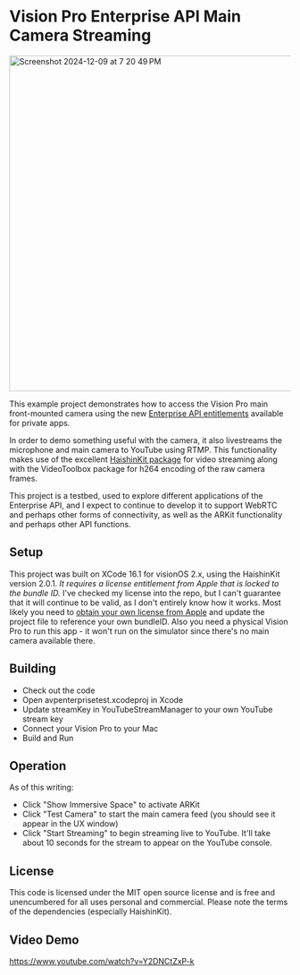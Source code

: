 # Vision Pro Enterprise API Main Camera Streaming #
<img width="600" alt="Screenshot 2024-12-09 at 7 20 49 PM" src="https://github.com/user-attachments/assets/7f968cb4-f3cd-4c28-a48c-0cda82b17e0b">

This example project demonstrates how to access the Vision Pro main front-mounted camera using the new [Enterprise API entitlements](https://developer.apple.com/documentation/visionOS/building-spatial-experiences-for-business-apps-with-enterprise-apis) available for private apps. 

In order to demo something useful with the camera, it also livestreams the microphone and main camera to YouTube using RTMP. This functionality makes use of the excellent [HaishinKit package](https://github.com/shogo4405/HaishinKit.swift) for video streaming along with the VideoToolbox package for h264 encoding of the raw camera frames.

This project is a testbed, used to explore different applications of the Enterprise API, and I expect to continue to develop it to support WebRTC and perhaps other forms of connectivity, as well as the ARKit functionality and perhaps other API functions.

## Setup ##
This project was built on XCode 16.1 for visionOS 2.x, using the HaishinKit version 2.0.1. *It requires a license entitlement from Apple that is locked to the bundle ID.* I've checked my license into the repo, but I can't guarantee that it will continue to be valid, as I don't entirely know how it works. Most likely you need to [obtain your own license from Apple](https://developer.apple.com/go/?id=69613ca716fe11ef8ec848df370857f4) and update the project file to reference your own bundleID. Also you need a physical Vision Pro to run this app - it won't run on the simulator since there's no main camera available there.

## Building ##
- Check out the code
- Open avpenterprisetest.xcodeproj in Xcode
- Update streamKey in YouTubeStreamManager to your own YouTube stream key
- Connect your Vision Pro to your Mac
- Build and Run

## Operation ##
As of this writing:
- Click "Show Immersive Space" to activate ARKit
- Click "Test Camera" to start the main camera feed (you should see it appear in the UX window)
- Click "Start Streaming" to begin streaming live to YouTube. It'll take about 10 seconds for the stream to appear on the YouTube console.

## License ##
This code is licensed under the MIT open source license and is free and unencumbered for all uses personal and commercial. Please note the terms of the dependencies (especially HaishinKit).

## Video Demo ##
https://www.youtube.com/watch?v=Y2DNCtZxP-k
